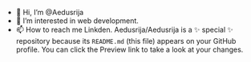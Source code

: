 - 👋 Hi, I’m @Aedusrija
- 👀 I’m interested in  web development.
- 📫 How to reach me Linkden.
Aedusrija/Aedusrija is a ✨ special ✨ repository because its `README.md` (this file) appears on your GitHub profile.
You can click the Preview link to take a look at your changes.
